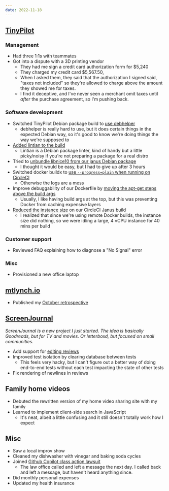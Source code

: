 ```yaml
---
date: 2022-11-18
---
```


## [TinyPilot](https://tinypilotkvm.com)

### Management

- Had three 1:1s with teammates
- Got into a dispute with a 3D printing vendor
  - They had me sign a credit card authorization form for $5,240
  - They charged my credit card $5,567.50,
  - When I asked them, they said that the authorization I signed said, "taxes not included" so they're allowed to charge above the amount they showed me for taxes.
  - I find it deceptive, and I've never seen a merchant omit taxes until _after_ the purchase agreement, so I'm pushing back.

### Software development

- Switched TinyPilot Debian package build to [use debhelper](https://github.com/tiny-pilot/tinypilot/pull/1200)
  - debhelper is really hard to use, but it does certain things in the expected Debian way, so it's good to know we're doing things the way we're supposed to
- [Added lintian to the build](https://github.com/tiny-pilot/tinypilot/pull/1193)
  - Lintian is a Debian package linter, kind of handy but a little picky/noisy if you're not preparing a package for a real distro
- Tried to [unbundle libnice10 from our janus Debian package](https://github.com/tiny-pilot/janus-debian/pull/11)
  - I thought it would be easy, but I had to give up after 3 hours
- Switched docker buildx to [use `--progress=plain` when running on CircleCI](https://github.com/tiny-pilot/tinypilot/pull/1201)
  - Otherwise the logs are a mess
- Improve debuggability of our Dockerfile by [moving the apt-get steps above the build args](https://github.com/tiny-pilot/tinypilot/pull/1195)
  - Usually, I like having build args at the top, but this was preventing Docker from caching expensive layers
- [Reduced the instance size](https://github.com/tiny-pilot/janus-debian/pull/16) on our CircleCI Janus build
  - I realized that since we're using remote Docker builds, the instance size did nothing, so we were idling a large, 4 vCPU instance for 40 mins per build

### Customer support

- Reviewed FAQ explaining how to diagnose a "No Signal" error

### Misc

- Provisioned a new office laptop

## [mtlynch.io](https://mtlynch.io)

- Published my [October retrospective](https://mtlynch.io/retrospectives/2022/11/)

## [ScreenJournal](https://github.com/mtlynch/screenjournal)

_ScreenJournal is a new project I just started. The idea is basically Goodreads, but for TV and movies. Or letterboxd, but focused on small communities._

- Add support for [editing reviews](/2021-09-24/BpLn.webp)
- Improved test isolation by clearing database between tests
  - This feels very hacky, but I can't figure out a better way of doing end-to-end tests without each test impacting the state of other tests
- Fix rendering of newlines in reviews

## Family home videos

- Debuted the rewritten version of my home video sharing site with my family
- Learned to implement client-side search in JavaScript
  - It's neat, albeit a little confusing and it still doesn't totally work how I expect

## Misc

- Saw a local improv show
- Cleaned my dishwasher with vinegar and baking soda cycles
- Joined [Github Copilot class action lawsuit](https://githubcopilotinvestigation.com/)
  - The law office called and left a message the next day. I called back and left a message, but haven't heard anything since.
- Did monthly personal expenses
- Updated my health insurance
